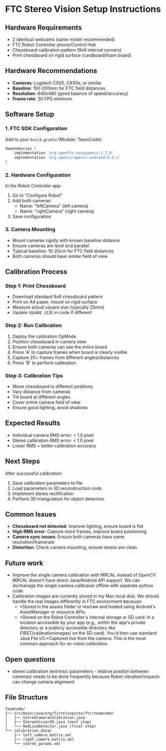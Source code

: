 # FTC Stereo Vision Setup Instructions

## Hardware Requirements
- 2 identical webcams (same model recommended)
- FTC Robot Controller phone/Control Hub
- Chessboard calibration pattern (9x6 internal corners)
- Print chessboard on rigid surface (cardboard/foam board)

## Hardware Recommendations
- **Cameras**: Logitech C920, C930e, or similar
- **Baseline**: 150-200mm for FTC field distances
- **Resolution**: 640x480 (good balance of speed/accuracy)
- **Frame rate**: 30 FPS minimum

## Software Setup

### 1. FTC SDK Configuration
Add to your `build.gradle` (Module: TeamCode):
```gradle
dependencies {
    implementation 'org.openftc:easyopencv:1.7.0'
    implementation 'org.opencv:opencv-android:4.5.1'
}
```

### 2. Hardware Configuration
In the Robot Controller app:
1. Go to "Configure Robot"
2. Add both cameras:
    - Name: "leftCamera" (left camera)
    - Name: "rightCamera" (right camera)
3. Save configuration

### 3. Camera Mounting
- Mount cameras rigidly with known baseline distance
- Ensure cameras are level and parallel
- Typical baseline: 10-20cm for FTC field distances
- Both cameras should have similar field of view

## Calibration Process

### Step 1: Print Chessboard
- Download standard 9x6 chessboard pattern
- Print on A4 paper, mount on rigid surface
- Measure actual square size (typically 25mm)
- Update `SQUARE_SIZE` in code if different

### Step 2: Run Calibration
1. Deploy the calibration OpMode
2. Position chessboard in camera view
3. Ensure both cameras can see the entire board
4. Press 'A' to capture frames when board is clearly visible
5. Capture 20+ frames from different angles/distances
6. Press 'B' to perform calibration

### Step 3: Calibration Tips
- Move chessboard to different positions
- Vary distance from cameras
- Tilt board at different angles
- Cover entire camera field of view
- Ensure good lighting, avoid shadows

## Expected Results
- Individual camera RMS error: < 1.0 pixel
- Stereo calibration RMS error: < 1.0 pixel
- Lower RMS = better calibration accuracy

## Next Steps
After successful calibration:
1. Save calibration parameters to file
2. Load parameters in 3D reconstruction code
3. Implement stereo rectification
4. Perform 3D triangulation for object detection

## Common Issues
- **Chessboard not detected**: Improve lighting, ensure board is flat
- **High RMS error**: Capture more frames, improve board positioning
- **Camera sync issues**: Ensure both cameras have same resolution/framerate
- **Distortion**: Check camera mounting, ensure lenses are clean

## Future work
- Improve the single camera calibration with MRCAL instead of OpenCV. MRCAL doesn't have direct Java/Android API support. We can do/manage the single camera calibraion offline with seperate python code.
- Calibration images are currently stored in my Mac local disk. We should handle the real images differently in FTC environment because:
  - •Stored in the assets folder or res/raw and loaded using Android's AssetManager or resource APIs.
  - •Stored on the Robot Controller's internal storage or SD card: In a location accessible by your app (e.g., within the app's private directory or a publicly accessible directory like FIRST/calibrationimages/ on the SD card). You'd then use standard Java File I/O.•Captured live from the camera: This is the most common approach for on-robot calibration.

## Open questions
- stereo calibration (extrinsic parameters - relative position between cameras) needs to be done frequently because Robot vibration/impacts can change camera alignment
    
## File Structure
```
TeamCode/
├── src/main/java/org/firstinspires/ftc/teamcode/
│   ├── StereoCameraCalibration.java
│   ├── StereoVision3D.java (next step)
│   └── RedLineDetector.java (final step)
└── calibration_data/
    ├── left_camera_matrix.xml
    ├── right_camera_matrix.xml
    └── stereo_params.xml
```
